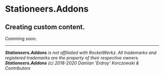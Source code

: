 # Stationeers.Addons

## Creating custom content.

Comming soon.

___
***Stationeers.Addons** is not affiliated with RocketWerkz. All trademarks and registered trademarks are the property of their respective owners.*<br>
***Stationeers.Addons** (c) 2018-2020 Damian 'Erdroy' Korczowski & Contributors*
